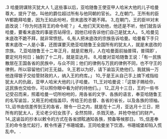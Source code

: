 .3 
哈曼阴谋除灭犹大人 
1_这些事以后，亚哈随鲁王使亚甲人哈米大他的儿子哈曼尊大，提升了他，叫他的爵位超过所有与他同朝的官长。 2_在朝门，王所有的臣W都跪拜哈曼，因为王如此吩咐，但末底改不跪不拜。 3_在朝门，王的臣W对末底改说：「你为何违背王的命令呢？」 4_他们天天劝他，他还是不听，他们就告诉哈曼，要看末底改的事是否站得住，因他已经告诉他们自己是犹太人。 5_哈曼见末底改不跪不拜，就非常愤怒。 6_有人把末底改的宗族告诉哈曼。哈曼看下手只害末底改一人是小事，还图谋要灭绝亚哈随鲁王全国所有的犹太人，就是末底改的宗族。 
7_亚哈随鲁王十二年正月，就是尼散月，人在哈曼面前抽普珥，普珥即`，要定何月何日；抽到了十二月，就是亚达月。 8_哈曼对亚哈随鲁王说：「有一民族散居在王国各省的民族中，与众不同；他们的律例与万民的律例不同，也不守王的律例，所以容留他们对王无益。 9_王若以为好，请下谕旨灭绝他们，我就捐一万他连得银子交给管财政的人，纳入王的府库。」 10_于是王从自己手上摘下戒指给犹太人的仇敌，亚甲人哈米大他的儿子哈曼。 11_王对哈曼说：「这银子赐给你，这民族也交给你，可以照你眼中看为好的待他们。」 
12_正月十三日，王的一些书记受召而来，照着哈曼一切所吩咐的，用各省的文字、各族的语言，奉亚哈随鲁王的名写谕旨，又用王的戒指盖印，传给王的总督、各省的省长，以及各族的领袖。 13_诏书由信差传到王的各省，限令一日之内，就是在十二月，亚达月十三日，把所有的犹太人，无论老少妇女孩子，全然剪除，杀戮灭绝，并抢夺他们的财产。 14_这谕旨的抄本以敕令的方式在各省颁眩通知各族，预备等候那日。 15_信差奉王的命令急忙起行，敕令传遍了书珊城堡。王同哈曼坐下饮酒，书珊城堡却陷入慌乱中。 
  .